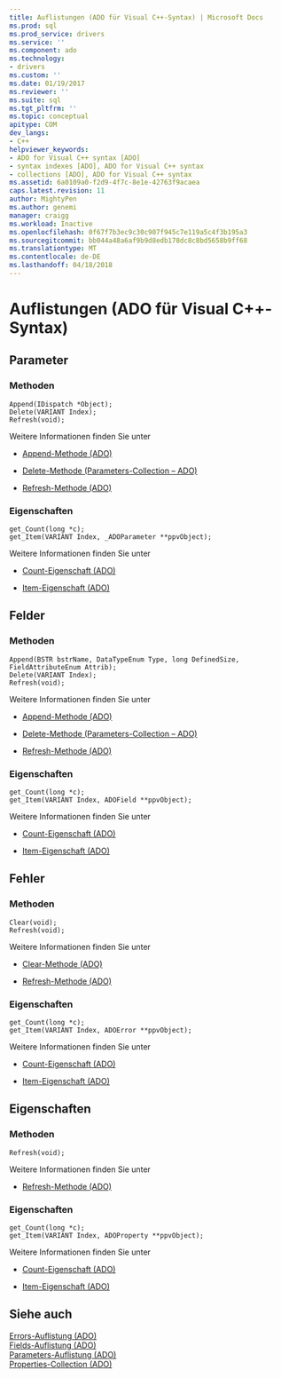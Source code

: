 ```yaml
---
title: Auflistungen (ADO für Visual C++-Syntax) | Microsoft Docs
ms.prod: sql
ms.prod_service: drivers
ms.service: ''
ms.component: ado
ms.technology:
- drivers
ms.custom: ''
ms.date: 01/19/2017
ms.reviewer: ''
ms.suite: sql
ms.tgt_pltfrm: ''
ms.topic: conceptual
apitype: COM
dev_langs:
- C++
helpviewer_keywords:
- ADO for Visual C++ syntax [ADO]
- syntax indexes [ADO], ADO for Visual C++ syntax
- collections [ADO], ADO for Visual C++ syntax
ms.assetid: 6a0109a0-f2d9-4f7c-8e1e-42763f9acaea
caps.latest.revision: 11
author: MightyPen
ms.author: genemi
manager: craigg
ms.workload: Inactive
ms.openlocfilehash: 0f67f7b3ec9c30c907f945c7e119a5c4f3b195a3
ms.sourcegitcommit: bb044a48a6af9b9d8edb178dc8c8bd5658b9ff68
ms.translationtype: MT
ms.contentlocale: de-DE
ms.lasthandoff: 04/18/2018
---
```

# <a name="collections-ado-for-visual-c-syntax"></a>Auflistungen (ADO für Visual C++-Syntax)
## <a name="parameters"></a>Parameter  
  
### <a name="methods"></a>Methoden  
  
```  
Append(IDispatch *Object);  
Delete(VARIANT Index);  
Refresh(void);  
```  
  
 Weitere Informationen finden Sie unter  
  
-   [Append-Methode (ADO)](../../../ado/reference/ado-api/append-method-ado.md)  
  
-   [Delete-Methode (Parameters-Collection – ADO)](../../../ado/reference/ado-api/delete-method-ado-parameters-collection.md)  
  
-   [Refresh-Methode (ADO)](../../../ado/reference/ado-api/refresh-method-ado.md)  
  
### <a name="properties"></a>Eigenschaften  
  
```  
get_Count(long *c);  
get_Item(VARIANT Index, _ADOParameter **ppvObject);  
```  
  
 Weitere Informationen finden Sie unter  
  
-   [Count-Eigenschaft (ADO)](../../../ado/reference/ado-api/count-property-ado.md)  
  
-   [Item-Eigenschaft (ADO)](../../../ado/reference/ado-api/item-property-ado.md)  
  
## <a name="fields"></a>Felder  
  
### <a name="methods"></a>Methoden  
  
```  
Append(BSTR bstrName, DataTypeEnum Type, long DefinedSize, FieldAttributeEnum Attrib);  
Delete(VARIANT Index);  
Refresh(void);  
```  
  
 Weitere Informationen finden Sie unter  
  
-   [Append-Methode (ADO)](../../../ado/reference/ado-api/append-method-ado.md)  
  
-   [Delete-Methode (Parameters-Collection – ADO)](../../../ado/reference/ado-api/delete-method-ado-parameters-collection.md)  
  
-   [Refresh-Methode (ADO)](../../../ado/reference/ado-api/refresh-method-ado.md)  
  
### <a name="properties"></a>Eigenschaften  
  
```  
get_Count(long *c);  
get_Item(VARIANT Index, ADOField **ppvObject);  
```  
  
 Weitere Informationen finden Sie unter  
  
-   [Count-Eigenschaft (ADO)](../../../ado/reference/ado-api/count-property-ado.md)  
  
-   [Item-Eigenschaft (ADO)](../../../ado/reference/ado-api/item-property-ado.md)  
  
## <a name="errors"></a>Fehler  
  
### <a name="methods"></a>Methoden  
  
```  
Clear(void);  
Refresh(void);  
```  
  
 Weitere Informationen finden Sie unter  
  
-   [Clear-Methode (ADO)](../../../ado/reference/ado-api/clear-method-ado.md)  
  
-   [Refresh-Methode (ADO)](../../../ado/reference/ado-api/refresh-method-ado.md)  
  
### <a name="properties"></a>Eigenschaften  
  
```  
get_Count(long *c);  
get_Item(VARIANT Index, ADOError **ppvObject);  
```  
  
 Weitere Informationen finden Sie unter  
  
-   [Count-Eigenschaft (ADO)](../../../ado/reference/ado-api/count-property-ado.md)  
  
-   [Item-Eigenschaft (ADO)](../../../ado/reference/ado-api/item-property-ado.md)  
  
## <a name="properties"></a>Eigenschaften  
  
### <a name="methods"></a>Methoden  
  
```  
Refresh(void);  
```  
  
 Weitere Informationen finden Sie unter  
  
-   [Refresh-Methode (ADO)](../../../ado/reference/ado-api/refresh-method-ado.md)  
  
### <a name="properties"></a>Eigenschaften  
  
```  
get_Count(long *c);  
get_Item(VARIANT Index, ADOProperty **ppvObject);  
```  
  
 Weitere Informationen finden Sie unter  
  
-   [Count-Eigenschaft (ADO)](../../../ado/reference/ado-api/count-property-ado.md)  
  
-   [Item-Eigenschaft (ADO)](../../../ado/reference/ado-api/item-property-ado.md)  
  
## <a name="see-also"></a>Siehe auch  
 [Errors-Auflistung (ADO)](../../../ado/reference/ado-api/errors-collection-ado.md)   
 [Fields-Auflistung (ADO)](../../../ado/reference/ado-api/fields-collection-ado.md)   
 [Parameters-Auflistung (ADO)](../../../ado/reference/ado-api/parameters-collection-ado.md)   
 [Properties-Collection (ADO)](../../../ado/reference/ado-api/properties-collection-ado.md)
